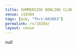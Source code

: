 ```yaml
---
title: SUMMERSIDE BOWLING CLUB
venue: v18384
tags: [pub, "fhrs:663663"]
permalink: /v/18384/
layout: venue
---
```

null